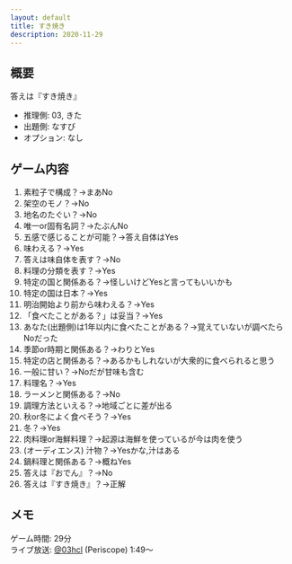 ```yaml
---
layout: default
title: すき焼き
description: 2020-11-29
---
```


## 概要

答えは『すき焼き』

- 推理側: 03, きた
- 出題側: なすび
- オプション: なし

## ゲーム内容

1. 素粒子で構成？→まあNo
2. 架空のモノ？→No
3. 地名のたぐい？→No
4. 唯一or固有名詞？→たぶんNo
5. 五感で感じることが可能？→答え自体はYes
6. 味わえる？→Yes
7. 答えは味自体を表す？→No
8. 料理の分類を表す？→Yes
9. 特定の国と関係ある？→怪しいけどYesと言ってもいいかも
10. 特定の国は日本？→Yes
11. 明治開始より前から味わえる？→Yes
12. 「食べたことがある？」は妥当？→Yes
13. あなた(出題側)は1年以内に食べたことがある？→覚えていないが調べたらNoだった
14. 季節or時期と関係ある？→わりとYes
15. 特定の店と関係ある？→あるかもしれないが大衆的に食べられると思う
16. 一般に甘い？→Noだが甘味も含む
17. 料理名？→Yes
18. ラーメンと関係ある？→No
19. 調理方法といえる？→地域ごとに差が出る
20. 秋or冬によく食べそう？→Yes
21. 冬？→Yes
22. 肉料理or海鮮料理？→起源は海鮮を使っているが今は肉を使う
23. (オーディエンス) 汁物？→Yesかな,汁はある
24. 鍋料理と関係ある？→概ねYes
25. 答えは『おでん』？→No
26. 答えは『すき焼き』？→正解

## メモ

ゲーム時間: 29分  
ライブ放送: [@03hcl](https://www.periscope.tv/03hcl/1mrGmwXbOvkxy?t=1m49s) (Periscope) 1:49～
